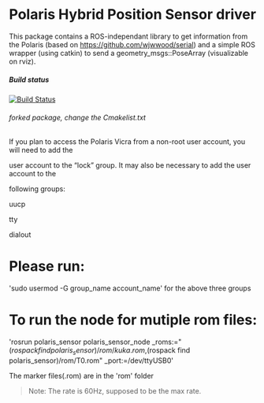 Polaris Hybrid Position Sensor driver
==============
This package contains a ROS-independant library to get information from the Polaris (based on https://github.com/wjwwood/serial) and a simple ROS wrapper (using catkin) to send a geometry_msgs::PoseArray (visualizable on rviz).

##### Build status
[![Build Status](https://travis-ci.org/kuka-isir/polaris_sensor.svg?branch=master)](https://travis-ci.org/kuka-isir/polaris_sensor)

###### forked package, change the Cmakelist.txt

If you plan to access the Polaris Vicra from a non-root user account, you will need to add the

user account to the “lock” group. It may also be necessary to add the user account to the

following groups:

uucp

tty

dialout

# Please run:
'sudo usermod -G group_name account_name' for the above three groups

# To run the node for mutiple rom files:
'rosrun polaris_sensor polaris_sensor_node _roms:="$(rospack find polaris_sensor)/rom/kuka.rom,$(rospack find polaris_sensor)/rom/T0.rom" _port:=/dev/ttyUSB0'

The marker files(.rom) are in the 'rom' folder

>Note: The rate is 60Hz, supposed to be the max rate.
